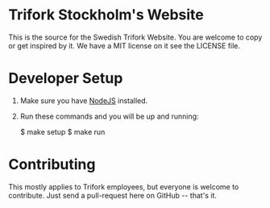# Trifork Stockholm's Website

This is the source for the Swedish Trifork Website. You are welcome to copy or get inspired by it. We have a MIT license
on it see the LICENSE file.

# Developer Setup

1. Make sure you have [NodeJS](http://nodejs.org/) installed.

2. Run these commands and you will be up and running:

    $ make setup
    $ make run

# Contributing

This mostly applies to Trifork employees, but everyone is welcome to contribute.
Just send a pull-request here on GitHub -- that's it.
